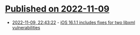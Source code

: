 # [Published on 2022-11-09](index.md)

* [2022-11-09, 22:43:22](https://news.ycombinator.com/item?id=33539148) - [iOS 16.1.1 includes fixes for two libxml vulnerabilities](https://support.apple.com/en-us/HT213505)
